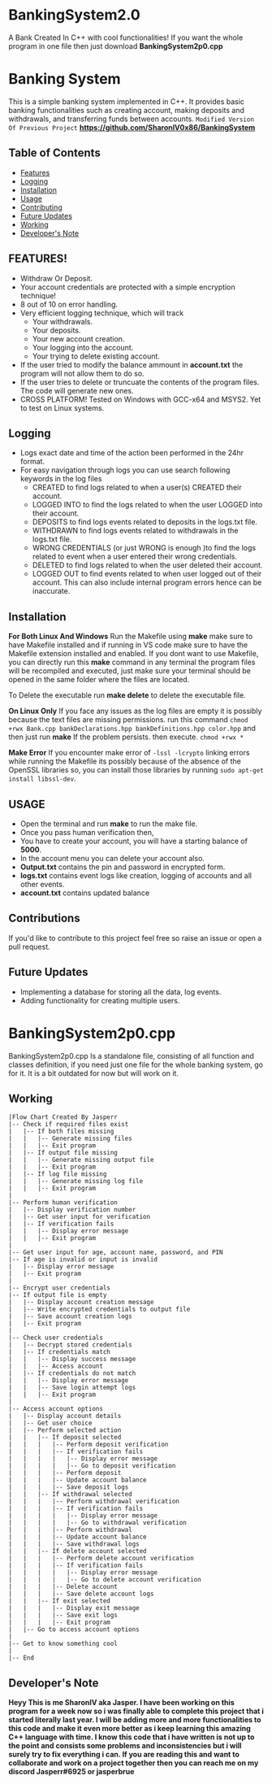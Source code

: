 # BankingSystem2.0
A Bank Created In C++ with cool functionalities! If you want the whole program in one file then just download **BankingSystem2p0.cpp**
# Banking System

This is a simple banking system implemented in C++. It provides basic banking functionalities such as creating account, making deposits and withdrawals, and transferring funds between accounts.
```Modified Version Of Previous Project``` **https://github.com/SharonIV0x86/BankingSystem**
## Table of Contents
- [Features](#features)
- [Logging](#Logging)
- [Installation](#installation)
- [Usage](#usage)
- [Contributing](#Contributions)
- [Future Updates](#Future-Updates)
- [Working](#Working)
- [Developer's Note](#Developer's-Note)
## FEATURES!
- Withdraw Or Deposit.
- Your account credentials are protected with a simple encryption technique!
- 8 out of 10 on error handling.
- Very efficient logging technique, which will track 
   - Your withdrawals.
   - Your deposits.
   - Your new account creation.
   - Your logging into the account.
   - Your trying to delete existing account.
- If the user tried to modify the balance ammount in **account.txt** the program will not allow them to do so.
- If the user tries to delete or truncuate the contents of the program files. The code will generate new ones.
- CROSS PLATFORM! Tested on Windows with GCC-x64 and MSYS2. Yet to test on Linux systems.

## Logging
   - Logs exact date and time of the action been performed in the 24hr format.
   - For easy navigation through logs you can use search following keywords in the log files
      - CREATED to find logs related to when a user(s) CREATED their account.
      - LOGGED INTO to find the logs related to when the user LOGGED into their account.
      - DEPOSITS to find logs events related to deposits in the logs.txt file.
      - WITHDRAWN to find logs events related to withdrawals in the logs.txt file.
      - WRONG CREDENTIALS (or just WRONG is enough )to find the logs related to event when a user entered their wrong credentials.
      - DELETED to find logs related to when the user deleted their account.
      - LOGGED OUT to find events related to when user logged out of their account. This can also include internal program errors hence can be inaccurate.
## Installation

**For Both Linux And Windows**
Run the Makefile using **make** make sure to have Makefile installed and if running in VS code make sure to have the Makefile extension installed and enabled.
If you dont want to use Makefile, you can directly run this **make** command in any terminal the program files will be recompiled and executed, just make sure your terminal should be opened in the same folder where the files are located.

To Delete the executable run **make delete** to delete the executable file.

**On Linux Only**
If you face any issues as the log files are empty it is possibly because the text files are missing permissions. run this command 
```chmod +rwx Bank.cpp bankDeclarations.hpp bankDefinitions.hpp color.hpp```
and then just run **make**
If the problem persists. then execute.
```chmod +rwx *```


**Make Error**
If you encounter make error of ```-lssl -lcrypto``` linking errors while running the Makefile its possibly because of the absence of the OpenSSL libraries
so, you can install those libraries by running ```sudo apt-get install libssl-dev```.


## USAGE 
- Open the terminal and run **make** to run the make file.
- Once you pass human verification then,
- You have to create your account, you will have a starting balance of **5000**.
- In the account menu you can delete your account also.
- **Output.txt** contains the pin and password in encrypted form.
- **logs.txt** contains event logs like creation, logging of accounts and all other events.
- **account.txt** contains updated balance

## Contributions
If you'd like to contribute to this project feel free so raise an issue or open a pull request.


## Future Updates
- Implementing a database for storing all the data, log events.
- Adding functionality for creating multiple users.

# BankingSystem2p0.cpp
BankingSystem2p0.cpp Is a standalone file, consisting of all function and classes definition, if you need just one file for the whole banking system, go for it. It is a bit outdated for now but will work on it.


## Working
```Start
|Flow Chart Created By Jasperr
|-- Check if required files exist
|   |-- If both files missing
|   |   |-- Generate missing files
|   |   |-- Exit program
|   |-- If output file missing
|   |   |-- Generate missing output file
|   |   |-- Exit program
|   |-- If log file missing
|   |   |-- Generate missing log file
|   |   |-- Exit program
|
|-- Perform human verification
|   |-- Display verification number
|   |-- Get user input for verification
|   |-- If verification fails
|   |   |-- Display error message
|   |   |-- Exit program
|
|-- Get user input for age, account name, password, and PIN
|-- If age is invalid or input is invalid
|   |-- Display error message
|   |-- Exit program
|
|-- Encrypt user credentials
|-- If output file is empty
|   |-- Display account creation message
|   |-- Write encrypted credentials to output file
|   |-- Save account creation logs
|   |-- Exit program
|
|-- Check user credentials
|   |-- Decrypt stored credentials
|   |-- If credentials match
|   |   |-- Display success message
|   |   |-- Access account
|   |-- If credentials do not match
|   |   |-- Display error message
|   |   |-- Save login attempt logs
|   |   |-- Exit program
|
|-- Access account options
|   |-- Display account details
|   |-- Get user choice
|   |-- Perform selected action
|   |   |-- If deposit selected
|   |   |   |-- Perform deposit verification
|   |   |   |-- If verification fails
|   |   |   |   |-- Display error message
|   |   |   |   |-- Go to deposit verification
|   |   |   |-- Perform deposit
|   |   |   |-- Update account balance
|   |   |   |-- Save deposit logs
|   |   |-- If withdrawal selected
|   |   |   |-- Perform withdrawal verification
|   |   |   |-- If verification fails
|   |   |   |   |-- Display error message
|   |   |   |   |-- Go to withdrawal verification
|   |   |   |-- Perform withdrawal
|   |   |   |-- Update account balance
|   |   |   |-- Save withdrawal logs
|   |   |-- If delete account selected
|   |   |   |-- Perform delete account verification
|   |   |   |-- If verification fails
|   |   |   |   |-- Display error message
|   |   |   |   |-- Go to delete account verification
|   |   |   |-- Delete account
|   |   |   |-- Save delete account logs
|   |   |-- If exit selected
|   |   |   |-- Display exit message
|   |   |   |-- Save exit logs
|   |   |   |-- Exit program
|   |-- Go to access account options
|
|-- Get to know something cool
|
|-- End
```
## Developer's Note
**Heyy This is me SharonIV aka Jasper. I have been working on this program for a week now so i was finally able to complete this project that i started literally last year. I will be adding more and more functionalities to this code and make it even more better as i keep learning this amazing C++ language with time. I know this code that i have written is not up to the point and consists some problems and inconsistencies but i will surely try to fix everything i can. If you are reading this and want to collaborate and work on a project together then you can reach me on my discord Jasperr#6925 or jasperbrue**
